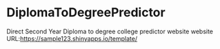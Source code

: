 # DiplomaToDegreePredictor
Direct Second Year Diploma to degree college predictor website
website URL:https://sample123.shinyapps.io/template/
